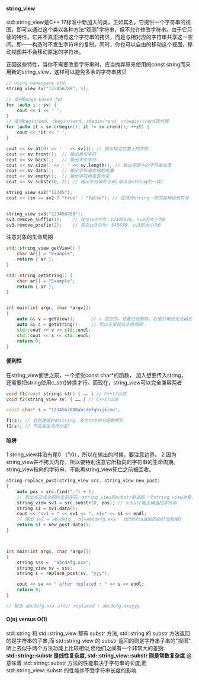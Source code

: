 #### string_view

std::string_view是C++ 17标准中新加入的类，正如其名，它提供一个字符串的视图，即可以通过这个类以各种方法“观测”字符串，但不允许修改字符串。由于它只读的特性，它并不真正持有这个字符串的拷贝，而是与相对应的字符串共享这一空间。即——构造时不发生字符串的复制。同时，你也可以自由的移动这个视图，移动视图并不会移动原定的字符串。

正因这些特性，当你不需要改变字符串时，应当抛弃原来使用的const string而采用新的string_view，这样可以避免多余的字符串拷贝

```cpp
// using namespace std;
string_view sv("123456789", 5);

// 支持Range-based for
for (auto i : sv) {
    cout << i << ' ';
}
// 支持begin/end, cbegin/cend, rbegin/rend, crbegin/crend迭代器
for (auto it = sv.crbegin(); it != sv.crend(); ++it) {
    cout << *it << ' ';
}

cout << sv.at(0) << ' ' << sv[1]; // 输出指定位置上的字符
cout << sv.front();  // 输出首位字符
cout << sv.back();   // 输出末位字符
cout << sv.size() << ' ' << sv.length(); // 输出视图中的字符串长度
cout << sv.data();   // 输出字符串存储的位置
cout << sv.empty();  // 输出字符串是否为空
cout << sv.substr(0, 2); // 输出字符串的子串(用法与string的一致)

string_view sv2("12345");
cout << (sv == sv2 ? "true" : "false"); // 支持同string一样的各种比较符号


string_view sv3("123456789");
sv3.remove_suffix(1);    // 现在sv3中为：12345678, sv3的大小为8
sv3.remove_prefix(2);    // 现在sv3中为: 345678, sv3的大小为6
```

注意对象的生命周期

```cpp
std::string_view getView() {
    char ar[] = "Example";
    return { ar };
}

std::string getString() {
    char ar[] = "Example";
    return { ar };
}


int main(int argc, char *argv[])
{
    auto && v = getView();		// v 是空的，变量已经删除，右值引用也无法延长
    auto && s = getString();	// 可以正常延长生命周期
    std::cout << v << std::endl;
    std::cout << s << std::endl;
    return 0;
}
```

#### 便利性

在string_view面世之前，一个接受const char*的函数， 加入想要传入string， 还需要把string使用c_str()转换才行。而现在，string_view可以完全兼容两者

```c++
void f1(const string& str) { …… } // C++17以前
void f2(string_view sv) { …… } // C++17以后

const char* s = "1234567890abcdefghijklmn";

f1(s); // 会创建临时的string，发生内存的分配和拷贝
f2(s); // 不会发生内存分配
```



#### 陷阱

1.string_view并没有尾0 （'\0），所以在输出的时候，要注意边界。
 2.因为string_view并不拷贝内存，所以要特别注意它所指向的字符串的生命周期。string_view指向的字符串，不能再string_view死亡之前被回收。

```cpp
string replace_post(string_view src, string_view new_post)
{
    auto pos = src.find(".") + 1;
    // 取出点及点之前的全部字符，string_view的substr会返回一个string_view对象，所以要取data()赋值给string对象
    string_view sv1 = src.substr(0, pos); // substr能正确返回字符串
    string s1 = sv1.data(); 
    cout << "sv1 = " << sv1 << ", s1=" << s1 << endl;
	// 输出 sv1 = abcdefg., s1=abcdefg.xxx   因为data返回的指针没有尾0
    return s1 + new_post.data();
}



int main(int argc, char *argv[])
{
    string sss =  "abcdefg.xxx";
    string_view sv = sss;
    string s = replace_post(sv, "yyy");

    cout << sv << " after replaced : " << s << endl;
    return 0;
}

// 输出 abcdefg.xxx after replaced : abcdefg.xxxyyy
```



#### O(n) versus O(1)

std::string 和 std::string_view 都有 substr 方法, std::string 的 substr 方法返回的是字符串的子串,而 std::string_view 的 substr 返回的则是字符串子串的"视图".听上去似乎两个方法功能上比较相似,但他们之间有一个非常大的差别: **std::string::substr 是线性复杂度, std::string_view::substr 则是常数复杂度**.这意味着 std::string::substr 方法的性能取决于字符串的长度,而std::string_view::substr 的性能并不受字符串长度的影响.